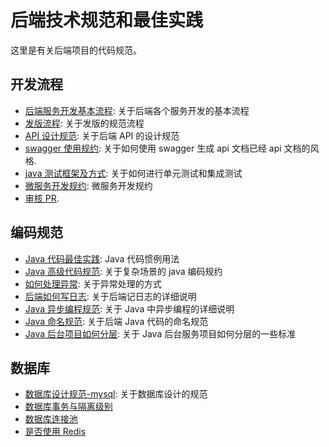 # 后端技术规范和最佳实践

这里是有关后端项目的代码规范。

## 开发流程

- [后端服务开发基本流程](./process/basic-service-developer-flow.md): 关于后端各个服务开发的基本流程
- [发版流程](./process/release-guideline.md): 关于发版的规范流程
- [API 设计规范](./process/API设计规范.md): 关于后端 API 的设计规范
- [swagger 使用规约](./process/swagger-usage-guideline.md): 关于如何使用 swagger 生成 api 文档已经 api 文档的风格.
- [java 测试框架及方式](./java-service-test.md): 关于如何进行单元测试和集成测试
- [微服务开发规约](./process/service-basic-rule.md): 微服务开发规约
- [审核 PR](./process/how-to-review-pr.md).

## 编码规范

- [Java 代码最佳实践](./code/java-best-practices.md): Java 代码惯例用法
- [Java 高级代码规范](./code/java-code-guideline.md): 关于复杂场景的 java 编码规约
- [如何处理异常](./code/how-to-handle-exception.md): 关于异常处理的方式
- [后端如何写日志](./code/如何写日志.md): 关于后端记日志的详细说明
- [Java 异步编程规范](./code/java异步编程规范.md): 关于 Java 中异步编程的详细说明
- [Java 命名规范](./code/Java命名规范.md): 关于后端 Java 代码的命名规范
- [Java 后台项目如何分层](./code/Java后台服务分层规范.md): 关于 Java 后台服务项目如何分层的一些标准

## 数据库

- [数据库设计规范-mysql](./database/数据库设计规范-mysql.md): 关于数据库设计的规范
- [数据库事务与隔离级别](./database/数据库事务与隔离级别.md)
- [数据库连接池](./database/数据库连接池.md)
- [是否使用 Redis](./database/是否使用redis.md)

